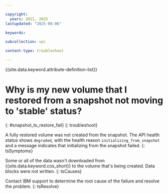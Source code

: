 ```yaml
---

copyright:
  years: 2021, 2025
lastupdated: "2025-08-06"

keywords:

subcollection: vpc

content-type: troubleshoot

---
```


{{site.data.keyword.attribute-definition-list}}

# Why is my new volume that I restored from a snapshot not moving to 'stable' status?
{: #snapshot_ts_restore_fail}
{: troubleshoot}

A fully restored volume was not created from the snapshot. The API health status shows `degraded`, with the health reason `initializing_from_snapshot` and a message indicates that initializing from the snapshot failed.
{: tsSymptoms}

Some or all of the data wasn't downloaded from {{site.data.keyword.cos_short}} to the volume that's being created. Data blocks were not written.
{: tsCauses}

Contact IBM support to determine the root cause of the failure and resolve the problem.
{: tsResolve}
